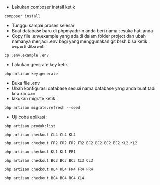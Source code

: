 - Lakukan composer install ketik
```terminal
composer install
```
- Tunggu sampai proses selesai
- Buat database baru di phpmyadmin anda beri nama sesuka hati anda
- Copy file .env.example yang ada di dalam folder project dan ubah namanya menjadi .env
bagi yang menggunakan git bash bisa ketik seperti dibawah
```terminal
cp .env.example .env
```
- Lakukan generate key ketik 
```terminal
php artisan key:generate
```
- Buka file .env
- Ubah konfigurasi database sesuai nama database yang anda buat tadi lalu simpan
- lakukan migrate ketik :
```terminal
php artisan migrate:refresh --seed
```
- Uji coba aplikasi : 
``` terminal
php artisan produk:list
```
``` terminal
php artisan checkout CL4 CL4 KL4
```
``` terminal
php artisan checkout FR2 FR2 FR2 FR2 BC2 BC2 BC2 BC2 KL2 KL2
```
``` terminal
php artisan checkout KL1 KL1 FR1
```
``` terminal
php artisan checkout BC3 BC3 BC3 CL3 CL3
```
``` terminal
php artisan checkout KL4 KL4 FR4 FR4 FR4
```
``` terminal
php artisan checkout BC4 BC4 BC4 CL4
```
